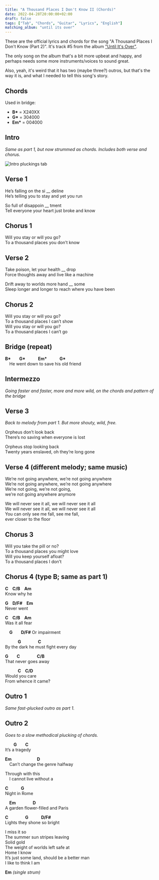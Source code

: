 ```yaml
---
title: "A Thousand Places I Don't Know II (Chords)"
date: 2022-04-28T20:00:00+02:00
draft: false
tags: ["Tab", "Chords", "Guitar", "Lyrics", "English"]
matching_album: "until its over"
---
```


These are the official lyrics and chords for the song "A Thousand Places I Don't Know (Part 2)". It's track #5 from the album ["Until It's Over"](/albums/until-its-over).

The only song on the album that's a bit more upbeat and happy, and perhaps needs some more instruments/voices to sound great. 

Also, yeah, it's weird that it has two (maybe three?) outros, but that's the way it is, and what I needed to tell this song's story.

## Chords
Used in bridge:
* **B\*** =   X240XX
* **G\*** = 304000
* **Em\*** = 004000

## Intro
_Same as part 1, but now strummed as chords. Includes both verse and chorus._

![Intro pluckings tab](/tab_thousandplaces_part1.png)

## Verse 1
He’s falling on the si __ deline  
He’s telling you to stay and yet you run

So full of disappoin __ tment  
Tell everyone your heart just broke and know

## Chorus 1
Will you stay or will you go?  
To a thousand places you don’t know 

## Verse 2
Take poison, let your health __ drop  
Force thoughts away and live like a machine

Drift away to worlds more hand __ some  
Sleep longer and longer to reach where you have been

## Chorus 2
Will you stay or will you go?  
To a thousand places I can’t show  
Will you stay or will you go?  
To a thousand places I can’t go

## Bridge (repeat)
**B\***&emsp;&emsp;**G\***&emsp;&emsp;&emsp;**Em\***&emsp;&emsp;&emsp;**G\***  
&emsp;He went down to save his old friend

## Intermezzo
_Going faster and faster, more and more wild, on the chords and pattern of the bridge_

## Verse 3
_Back to melody from part 1. But more shouty, wild, free._

Orpheus don’t look back  
There’s no saving when everyone is lost

Orpheus stop looking back  
Twenty years enslaved, oh they’re long gone

## Verse 4 (different melody; same music)
We’re not going anywhere, we’re not going anywhere  
We’re not going anywhere, we’re not going anywhere  
We’re not going, we’re not going,  
we’re not going anywhere anymore

We will never see it all, we will never see it all  
We will never see it all, we will never see it all  
You can only see me fall, see me fall,  
ever closer to the floor

## Chorus 3
Will you take the pill or no?  
To a thousand places you might love  
Will you keep yourself afloat?  
To a thousand places I don’t 

## Chorus 4 (type B; same as part 1)
**C**&emsp;**C/B**&emsp;**Am**  
Know why he  

**G**&emsp;**D/F#**&emsp;**Em**  
Never went

**C**&emsp;**C/B**&emsp;**Am**  
Was it all fear  

&emsp;**G**&emsp;&emsp;**D/F#** 
Or impairment

&emsp;&emsp;&emsp;**G**&emsp;&emsp;&emsp;&emsp;**C**  
By the dark he must fight every day

**G**&emsp;&emsp;**C**&emsp;&emsp;&emsp;&emsp;**C/B**  
That never goes away

&emsp;&emsp;&emsp;**C**&emsp;**C/D**  
Would you care  
From whence it came?

## Outro 1
_Same fast-plucked outro as part 1._

## Outro 2
_Goes to a slow methodical plucking of chords._

&emsp;&emsp;**G**&emsp;&emsp;**C**  
It’s a tragedy

**Em**&emsp;&emsp;&emsp;&emsp;&emsp;&emsp;**D**  
&emsp;Can’t change the genre halfway 

Through with this  
&emsp;I cannot live without a

**C**&emsp;&emsp;&emsp;**G**  
Night in Rome

&emsp;**Em**&emsp;&emsp;&emsp;&emsp;**D**  
A garden flower-filled and Paris 

**C**&emsp;&emsp;&emsp;&emsp;**G**&emsp;&emsp;&emsp;**D/F#**  
Lights they shone so bright

I miss it so  
The summer sun stripes leaving  
Solid gold  
The weight of worlds left safe at  
Home I know  
It’s just some land, should be a better man  
I like to think I am

**Em** _(single strum)_
